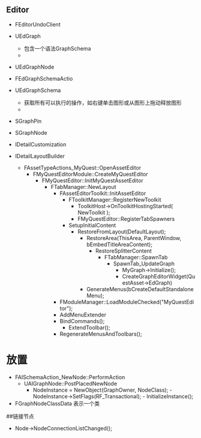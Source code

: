 ## Editor
- FEditorUndoClient

- UEdGraph
  - 包含一个语法GraphSchema
  -
- UEdGraphNode

- FEdGraphSchemaActio

- UEdGraphSchema
  - 获取所有可以执行的操作，如右键单击图形或从图形上拖动释放图形
  -
- SGraphPin

- SGraphNode

- IDetailCustomization

- IDetailLayoutBuilder

  - FAssetTypeActions_MyQuest::OpenAssetEditor
    - FMyQuestEditorModule::CreateMyQuestEditor
      - FMyQuestEditor::InitMyQuestAssetEditor
        - FTabManager::NewLayout
          - FAssetEditorToolkit::InitAssetEditor
            - FToolkitManager::RegisterNewToolkit
              - ToolkitHost->OnToolkitHostingStarted( NewToolkit );
              - FMyQuestEditor::RegisterTabSpawners
            - SetupInitialContent
              - RestoreFromLayout(DefaultLayout);
                - RestoreArea(ThisArea, ParentWindow, bEmbedTitleAreaContent);
                  - RestoreSplitterContent
                    - FTabManager::SpawnTab
                      - SpawnTab_UpdateGraph
                        - MyGraph->Initialize();
                        - CreateGraphEditorWidget(QuestAsset->EdGraph)
	            - GenerateMenus(bCreateDefaultStandaloneMenu);
          - FModuleManager::LoadModuleChecked<FMyQuestEditorModule>("MyQuestEditor");
          - AddMenuExtender
          - BindCommands();
	        - ExtendToolbar();
          - RegenerateMenusAndToolbars();


# 放置
  - FAISchemaAction_NewNode::PerformAction  
    - UAIGraphNode::PostPlacedNewNode
      - NodeInstance = NewObject<UObject>(GraphOwner, NodeClass);
			- NodeInstance->SetFlags(RF_Transactional);
			- InitializeInstance();
  - FGraphNodeClassData 表示一个类

##链接节点
- Node->NodeConnectionListChanged();
